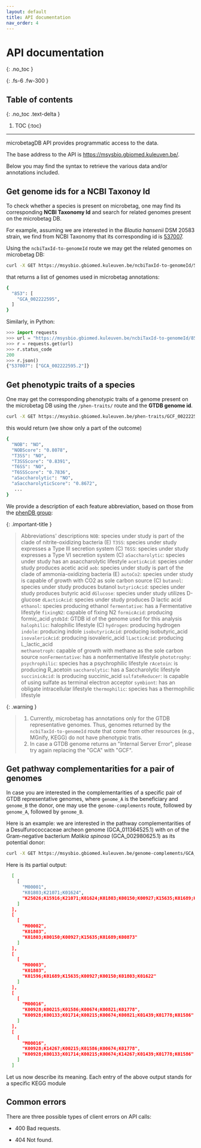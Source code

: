 ```yaml
---
layout: default
title: API documentation
nav_order: 4
---
```


# API documentation
{: .no_toc }

<!-- Just the Docs has some specific configuration parameters that can be defined in your Jekyll site's _config.yml file. -->
{: .fs-6 .fw-300 }

## Table of contents
{: .no_toc .text-delta }

1. TOC
{:toc}

---



microbetagDB API provides programmatic access to the data. 

The base address to the API is https://msysbio.gbiomed.kuleuven.be/.

Below you may find the syntax to retrieve the various data and/or annotations included.


## Get genome ids for a NCBI Taxonoy Id

To check whether a species is present on microbetag, one may find its corresponding **NCBI Taxonomy Id** and search for 
related genomes present on the microbetag DB. 

For example, assuming we are interested in the *Blautia hansenii* DSM 20583 strain, we find from NCBI Taxonomy that its corresponding id is [537007](https://www.ncbi.nlm.nih.gov/Taxonomy/Browser/wwwtax.cgi?id=537007).

Using the `ncbiTaxId-to-genomeId` route we may get the related genomes on microbetag DB:

```bash
curl -X GET https://msysbio.gbiomed.kuleuven.be/ncbiTaxId-to-genomeId/537007
```
that returns a list of genomes used in microbetag annotations:

```bash
{
  "853": [
    "GCA_002222595",
  ]
}
```

Similarly, in Python:

```python
>>> import requests
>>> url = "https://msysbio.gbiomed.kuleuven.be/ncbiTaxId-to-genomeId/853"
>>> r = requests.get(url)
>>> r.status_code
200
>>> r.json()
{"537007": ["GCA_002222595.2"]}
```


## Get phenotypic traits of a species 

One may get the corresponding phenotypic traits of a genome present on the microbetag DB 
using the `/phen-traits/` route and the **GTDB genome id**.

```bash
curl -X GET https://msysbio.gbiomed.kuleuven.be/phen-traits/GCF_002222595.2
```

this would return (we show only a part of the outcome)

```bash
{
  "NOB": "NO",
  "NOBScore": "0.8078",
  "T3SS": "NO",
  "T3SSScore": "0.8391",
  "T6SS": "NO",
  "T6SSScore": "0.7836",
  "aSaccharolytic": "NO",
  "aSaccharolyticScore": "0.8672",
   ...
}
```

We provide a description of each feature abbreviation, based on those from the [phenDB group](https://phendb.org/reports/modeloverview): 

{: .important-title }
> Abbreviations' descriptions
> `NOB`: species under study is part of the clade of nitrite-oxidizing bacteria (E)
> `T3SS`: species under study expresses a Type III secretion system (C)
> `T6SS`: species under study expresses a Type VI secretion system (C)
> `aSaccharolytic`: species under study has an asaccharolytic lifestyle
> `aceticAcid`: species under study produces acetic acid
> `aob`: species under study is part of the clade of ammonia-oxidizing bacteria (E)
> `autoCo2`: species under study is capable of growth with CO2 as sole carbon source (C)
> `butanol`: species under study produces butanol
> `butyricAcid`: species under study produces butyric acid
> `dGlucose`: species under study utilizes D-glucose
> `dLacticAcid`: species under study produces D lactic acid
> `ethanol`: species  producing ethanol
> `fermentative`:  has a Fermentative lifestyle
> `fixingN2`:  capable of fixing N2
> `formicAcid`:  producing formic_acid
> `gtdbId`: GTDB id of the genome used for this analysis  
> `halophilic`: halophilic lifestyle (C)
> `hydrogen`: producing hydrogen
> `indole`: producing indole
> `isobutyricAcid`: producing isobutyric_acid
> `isovalericAcid`: producing isovaleric_acid
> `lLacticAcid`: producing L_lactic_acid	
> `methanotroph`:  capable of growth with methane as the sole carbon source 
> `nonFermentative`: has a nonfermentative lifestyle
> `phototrophy`: 
> `psychrophilic`: species  has a psychrophilic lifestyle 
> `rAcetoin`:  is producing R_acetoin
> `saccharolytic`:  has a Saccharolytic lifestyle
> `succinicAcid`:  is producing succinic_acid
> `sulfateReducer`:  is capable of using sulfate as terminal electron acceptor 
> `symbiont`:  has an obligate intracellular lifestyle 
> `thermophilic`: species has a thermophilic lifestyle





{: .warning }
> 1. Currently, microbetag has annotations only for the GTDB representative genomes. Thus, genomes returned by the `ncbiTaxId-to-genomeId` route that come from other resources (e.g., MGnify, KEGG) do not have phenotypic tratis.
> 2. In case a GTDB genome returns an "Internal Server Error", please try again replacing the "GCA" with "GCF". 




## Get pathway complementarities for a pair of genomes 

In case you are interested in the complementarities of a specific pair of GTDB representative genomes, where `genome_A` is the beneficiary and `genome_B` the donor, 
one may use the `genome-complements` route, followed by `genome_A`, followed by `genome_B`. 

Here is an example: we are interested in the pathway complementarities of a Desulfurococcaceae archeon genome (GCA_011364525.1) with on of the Gram-negative bacterium *Malikia spinosa* (GCA_002980625.1) as its potential donor:


```bash
curl -X GET https://msysbio.gbiomed.kuleuven.be/genome-complements/GCA_011364525.1/GCA_002980625.1
```

Here is its partial output:

```bash
  [
    [
      "M00001",
      "K01803;K21071;K01624",
      "K25026;K15916;K21071;K01624;K01803;K00150;K00927;K15635;K01689;K00873"
    ]
  ],
  [
    [
      "M00002",
      "K01803",
      "K01803;K00150;K00927;K15635;K01689;K00873"
    ]
  ],
  [
    [
      "M00003",
      "K01803",
      "K01596;K01689;K15635;K00927;K00150;K01803;K01622"
    ]
  ],
  [
    [
      "M00016",
      "K00928;K00215;K01586;K00674;K00821;K01778",
      "K00928;K00133;K01714;K00215;K00674;K00821;K01439;K01778;K01586"
    ]
  ],
  [
    [
      "M00016",
      "K00928;K14267;K00215;K01586;K00674;K01778",
      "K00928;K00133;K01714;K00215;K00674;K14267;K01439;K01778;K01586"
    ]
  ]
```

Let us now describe its meaning. 
Each entry of the above output stands for a specific KEGG module






## Common errors

There are three possible types of client errors on API calls:

- 400 Bad requests.

- 404 Not found.



